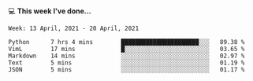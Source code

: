 💻 **This week I've done...**

<!--START_SECTION:waka-->
```text
Week: 13 April, 2021 - 20 April, 2021

Python      7 hrs 4 mins        ██████████████████████░░░   89.38 % 
VimL        17 mins             █░░░░░░░░░░░░░░░░░░░░░░░░   03.65 % 
Markdown    14 mins             ░░░░░░░░░░░░░░░░░░░░░░░░░   02.97 % 
Text        5 mins              ░░░░░░░░░░░░░░░░░░░░░░░░░   01.19 % 
JSON        5 mins              ░░░░░░░░░░░░░░░░░░░░░░░░░   01.17 %
```
<!--END_SECTION:waka-->
